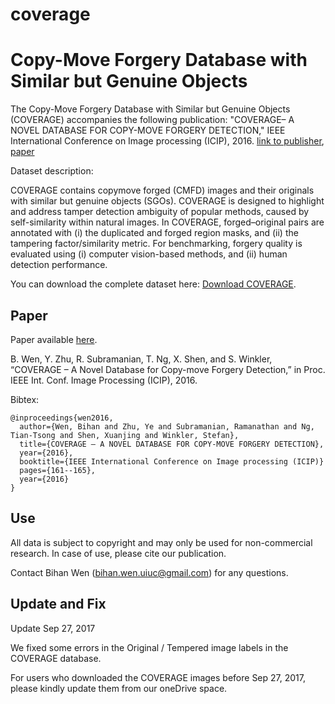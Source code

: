 # coverage
Copy-Move Forgery Database with Similar but Genuine Objects
=============

The Copy-Move Forgery Database with Similar but Genuine Objects (COVERAGE) accompanies the following publication: "COVERAGE– A NOVEL DATABASE FOR COPY-MOVE FORGERY DETECTION," IEEE International Conference on Image processing (ICIP), 2016. [link to publisher](http://ieeexplore.ieee.org/abstract/document/7532339/), [paper](http://stefan.winkler.net/Publications/icip2016b.pdf)

Dataset description:

COVERAGE contains copymove forged (CMFD) images and their originals with similar but genuine objects (SGOs). COVERAGE is designed to highlight and address tamper detection ambiguity of popular methods, caused by self-similarity within natural images. In COVERAGE, forged–original pairs are annotated with (i) the duplicated and forged region masks, and (ii) the tampering factor/similarity metric. For benchmarking, forgery quality is evaluated using (i) computer vision-based methods, and (ii) human detection performance.

You can download the complete dataset here: [Download COVERAGE](https://1drv.ms/f/s!AggVhXcCj1FLhUUyUrqSpV_yI_GH).

Paper
-----
Paper available [here](http://stefan.winkler.net/Publications/icip2016b.pdf).

B. Wen, Y. Zhu, R. Subramanian, T. Ng, X. Shen, and S. Winkler, “COVERAGE – A Novel Database for Copy-move Forgery Detection,” in Proc. IEEE Int. Conf. Image Processing (ICIP), 2016.

Bibtex:
```
@inproceedings{wen2016,
  author={Wen, Bihan and Zhu, Ye and Subramanian, Ramanathan and Ng, Tian-Tsong and Shen, Xuanjing and Winkler, Stefan},
  title={COVERAGE – A NOVEL DATABASE FOR COPY-MOVE FORGERY DETECTION},
  year={2016},
  booktitle={IEEE International Conference on Image processing (ICIP)}
  pages={161--165},
  year={2016}
}
```

Use
---
All data is subject to copyright and may only be used for non-commercial research. In case of use, please cite our publication.

Contact Bihan Wen (bihan.wen.uiuc@gmail.com) for any questions.

Update and Fix
-----
Update Sep 27, 2017

We fixed some errors in the Original / Tempered image labels in the COVERAGE database. 

For users who downloaded the COVERAGE images before Sep 27, 2017, please kindly update them from our oneDrive space.

